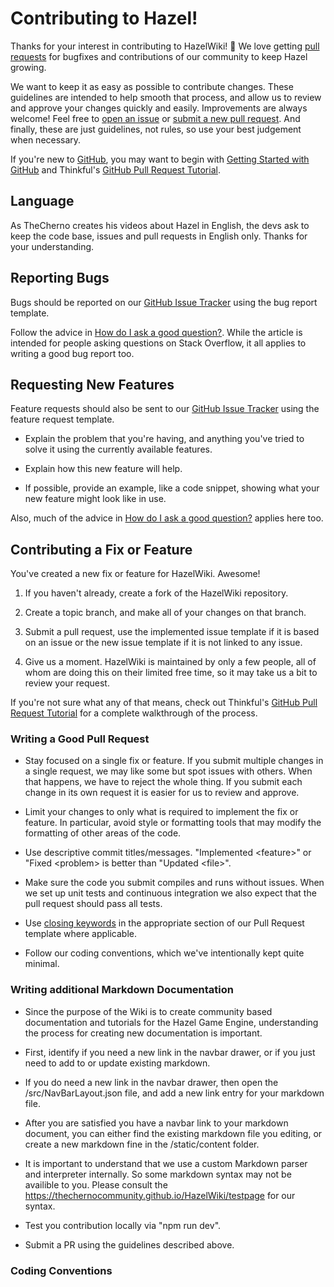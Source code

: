 Contributing to Hazel!
======================

Thanks for your interest in contributing to HazelWiki! :tada: We love getting [pull requests](https://www.quora.com/GitHub-What-is-a-pull-request) for bugfixes and contributions of our community to keep Hazel growing.

We want to keep it as easy as possible to contribute changes. These guidelines are intended to help smooth that process, and allow us to review and approve your changes quickly and easily. Improvements are always welcome! Feel free to [open an issue][issue-tracker] or [submit a new pull request][submit-pr]. And finally, these are just guidelines, not rules, so use your best judgement when necessary.

If you're new to [GitHub][github], you may want to begin with [Getting Started with GitHub](https://help.github.com/en/categories/getting-started-with-github) and Thinkful's [GitHub Pull Request Tutorial](https://www.thinkful.com/learn/github-pull-request-tutorial/).

## Language

As TheCherno creates his videos about Hazel in English, the devs ask to keep the code base, issues and pull requests in English only.
Thanks for your understanding.

## Reporting Bugs

Bugs should be reported on our [GitHub Issue Tracker][issue-tracker] using the bug report template.

Follow the advice in [How do I ask a good question?][how-to-ask]. While the article is intended for people asking questions on Stack Overflow, it all applies to writing a good bug report too.

## Requesting New Features

Feature requests should also be sent to our [GitHub Issue Tracker][issue-tracker] using the feature request template.

- Explain the problem that you're having, and anything you've tried to solve it using the currently available features.

- Explain how this new feature will help.

- If possible, provide an example, like a code snippet, showing what your new feature might look like in use.

Also, much of the advice in [How do I ask a good question?][how-to-ask] applies here too.

## Contributing a Fix or Feature

You've created a new fix or feature for HazelWiki. Awesome!

1. If you haven't already, create a fork of the HazelWiki repository.

2. Create a topic branch, and make all of your changes on that branch.

3. Submit a pull request, use the implemented issue template if it is based on an issue or the new issue template if it is not linked to any issue.

4. Give us a moment. HazelWiki is maintained by only a few people, all of whom are doing this on their limited free time, so it may take us a bit to review your request. 

If you're not sure what any of that means, check out Thinkful's [GitHub Pull Request Tutorial][thinkful-pr-tutorial] for a complete walkthrough of the process.

### Writing a Good Pull Request

- Stay focused on a single fix or feature. If you submit multiple changes in a single request, we may like some but spot issues with others. When that happens, we have to reject the whole thing. If you submit each change in its own request it is easier for us to review and approve.

- Limit your changes to only what is required to implement the fix or feature. In particular, avoid style or formatting tools that may modify the formatting of other areas of the code.

- Use descriptive commit titles/messages. "Implemented \<feature\>" or "Fixed \<problem\> is better than "Updated \<file\>".

- Make sure the code you submit compiles and runs without issues. When we set up unit tests and continuous integration we also expect that the pull request should pass all tests.

- Use [closing keywords][github-help-closing-keywords] in the appropriate section of our Pull Request template where applicable.

- Follow our coding conventions, which we've intentionally kept quite minimal.

### Writing additional Markdown Documentation

- Since the purpose of the Wiki is to create community based documentation and tutorials for the Hazel Game Engine, understanding the process for creating new documentation is important. 

- First, identify if you need a new link in the navbar drawer, or if you just need to add to or update existing markdown. 

- If you do need a new link in the navbar drawer, then open the /src/NavBarLayout.json file, and add a new link entry for your markdown file. 

- After you are satisfied you have a navbar link to your markdown document, you can either find the existing markdown file you editing, or create a new markdown fine in the /static/content folder. 

- It is important to understand that we use a custom Markdown parser and interpreter internally. So some markdown syntax may not be availible to you. Please consult the https://thechernocommunity.github.io/HazelWiki/testpage for our syntax. 

- Test you contribution locally via "npm run dev".

- Submit a PR using the guidelines described above. 

### Coding Conventions

[github]: https://github.com
[how-to-ask]: https://stackoverflow.com/help/how-to-ask
[issue-tracker]: https://github.com/TheCherno/Hazel/issues
[submit-pr]: https://github.com/TheCherno/Hazel/pulls
[thinkful-pr-tutorial]: https://www.thinkful.com/learn/github-pull-request-tutorial/
[github-help-closing-keywords]: https://help.github.com/en/articles/closing-issues-using-keywords
